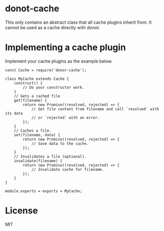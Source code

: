 donot-cache
===========

This only contains an abstract class that all cache plugins inherit from. It cannot be used as a cache directly with *donot*.

# Implementing a cache plugin

Implement your cache plugins as the example below.

    const Cache = require('donor-cache');
    
    class MyCache extends Cache {
        construct() {
            // Do your constructor work.
        }
        // Gets a cached file
        get(filename) {
        	return new Promise((resolved, rejected) => {
        		// Get file content from filename and call `resolved` with its data
        		// or `rejected` with an error.
        	});
        }
        // Caches a file.
        set(filename, data) {
        	return new Promise((resolved, rejected) => {
        		// Save data to the cache.
        	});
        }
        // Invalidates a file (optional).
        invalidate(filename) {
        	return new Promise((resolved, rejected) => {
        		// Invalidate cache for filename.
        	});
        }
    }
    
    module.exports = exports = MyCache;
    
# License

MIT
